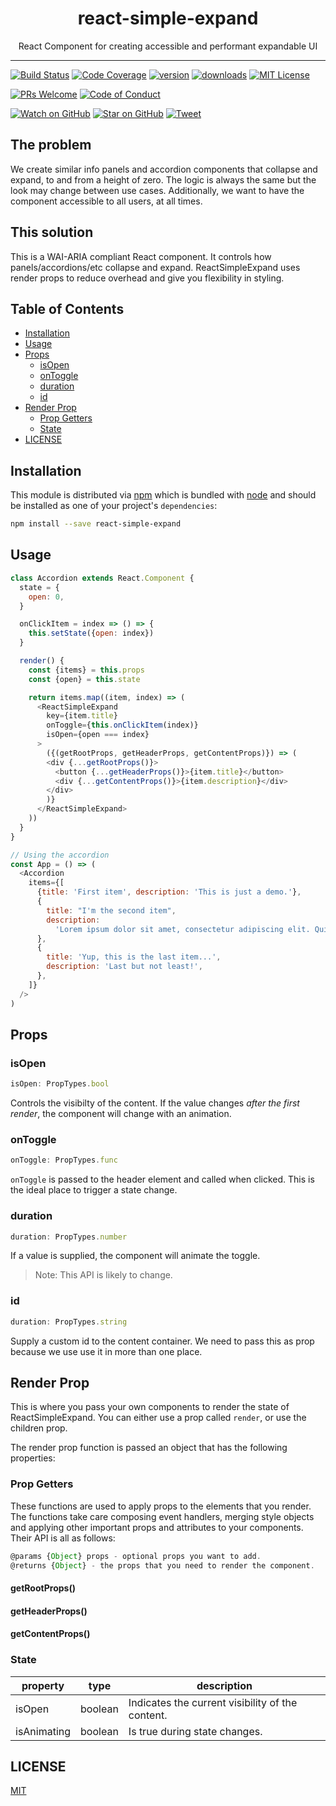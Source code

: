 <div align="center">
<h1>react-simple-expand</h1>

<p>React Component for creating accessible and performant expandable UI</p>
</div>

<hr />

[![Build Status][build-badge]][build]
[![Code Coverage][coverage-badge]][coverage]
[![version][version-badge]][package]
[![downloads][downloads-badge]][npmtrends]
[![MIT License][license-badge]][license]

[![PRs Welcome][prs-badge]][prs]
[![Code of Conduct][coc-badge]][coc]

[![Watch on GitHub][github-watch-badge]][github-watch]
[![Star on GitHub][github-star-badge]][github-star]
[![Tweet][twitter-badge]][twitter]

## The problem

We create similar info panels and accordion components that collapse and expand, to and from a height of zero. The logic is always the same but the look may change between use cases. Additionally, we want to have the component accessible to all users, at all times.

## This solution

This is a WAI-ARIA compliant React component. It controls how panels/accordions/etc collapse and
expand. ReactSimpleExpand uses render props to reduce overhead and give you flexibility in styling.

## Table of Contents

<!-- START doctoc generated TOC please keep comment here to allow auto update -->

<!-- DON'T EDIT THIS SECTION, INSTEAD RE-RUN doctoc TO UPDATE -->

* [Installation](#installation)
* [Usage](#usage)
* [Props](#props)
  * [isOpen](#isopen)
  * [onToggle](#ontoggle)
  * [duration](#duration)
  * [id](#id)
* [Render Prop](#render-prop)
  * [Prop Getters](#prop-getters)
  * [State](#state)
* [LICENSE](#license)

<!-- END doctoc generated TOC please keep comment here to allow auto update -->

## Installation

This module is distributed via [npm][npm] which is bundled with [node][node] and
should be installed as one of your project's `dependencies`:

```bash
npm install --save react-simple-expand
```

## Usage

```js
class Accordion extends React.Component {
  state = {
    open: 0,
  }

  onClickItem = index => () => {
    this.setState({open: index})
  }

  render() {
    const {items} = this.props
    const {open} = this.state

    return items.map((item, index) => (
      <ReactSimpleExpand
        key={item.title}
        onToggle={this.onClickItem(index)}
        isOpen={open === index}
      >
        ({(getRootProps, getHeaderProps, getContentProps)}) => (
        <div {...getRootProps()}>
          <button {...getHeaderProps()}>{item.title}</button>
          <div {...getContentProps()}>{item.description}</div>
        </div>
        )}
      </ReactSimpleExpand>
    ))
  }
}

// Using the accordion
const App = () => (
  <Accordion
    items={[
      {title: 'First item', description: 'This is just a demo.'},
      {
        title: "I'm the second item",
        description:
          'Lorem ipsum dolor sit amet, consectetur adipiscing elit. Quisque scelerisque mi sed sapien mollis tempor. Donec ut pretium mi, et mollis dolor. Donec fermentum, augue tristique dapibus facilisis, velit nisi mattis mi, sit amet ultrices arcu libero sed odio. Donec id nisl facilisis, luctus turpis vitae, egestas velit.',
      },
      {
        title: 'Yup, this is the last item...',
        description: 'Last but not least!',
      },
    ]}
  />
)
```

## Props

### isOpen

```js
isOpen: PropTypes.bool
```

Controls the visibilty of the content. If the value changes _after the first render_,
the component will change with an animation.

### onToggle

```js
onToggle: PropTypes.func
```

`onToggle` is passed to the header element and called when clicked. This is the ideal place to
trigger a state change.

### duration

```js
duration: PropTypes.number
```

If a value is supplied, the component will animate the toggle.

> Note: This API is likely to change.

### id

```js
duration: PropTypes.string
```

Supply a custom id to the content container. We need to pass this as prop
because we use use it in more than one place.

## Render Prop

This is where you pass your own components to render the state of
ReactSimpleExpand. You can either use a prop called `render`, or use the
children prop.

The render prop function is passed an object that has the following properties:

### Prop Getters

These functions are used to apply props to the elements that you render.
The functions take care composing event handlers, merging style objects and
applying other important props and attributes to your components. Their API
is all as follows:

```js
@params {Object} props - optional props you want to add.
@returns {Object} - the props that you need to render the component.
```

#### getRootProps()

#### getHeaderProps()

#### getContentProps()

### State

| property    | type    | description                                      |
| ----------- | ------- | ------------------------------------------------ |
| isOpen      | boolean | Indicates the current visibility of the content. |
| isAnimating | boolean | Is true during state changes.                    |

## LICENSE

[MIT][license]

[build-badge]: https://img.shields.io/travis/aranja/react-simple-expand.svg?style=flat-square
[build]: https://travis-ci.org/aranja/react-simple-expand
[coc-badge]: https://img.shields.io/badge/code%20of-conduct-ff69b4.svg?style=flat-square
[coc]: https://github.com/aranja/react-simple-expand/blob/master/CODE_OF_CONDUCT.md
[coverage-badge]: https://img.shields.io/codecov/c/github/aranja/react-simple-expand.svg?style=flat-square
[coverage]: https://codecov.io/github/aranja/react-simple-expand
[donate-badge]: https://img.shields.io/badge/$-support-green.svg?style=flat-square
[downloads-badge]: https://img.shields.io/npm/dm/react-simple-expand.svg?style=flat-square
[github-star-badge]: https://img.shields.io/github/stars/aranja/react-simple-expand.svg?style=social
[github-star]: https://github.com/aranja/react-simple-expand/stargazers
[github-watch-badge]: https://img.shields.io/github/watchers/aranja/react-simple-expand.svg?style=social
[github-watch]: https://github.com/aranja/react-simple-expand/watchers
[license-badge]: https://img.shields.io/npm/l/react-simple-expand.svg?style=flat-square
[license]: https://github.com/aranja/react-simple-expand/blob/master/LICENSE
[node]: https://nodejs.org
[npm]: https://www.npmjs.com/
[npmtrends]: http://www.npmtrends.com/react-simple-expand
[package]: https://www.npmjs.com/package/react-simple-expand
[prs-badge]: https://img.shields.io/badge/PRs-welcome-brightgreen.svg?style=flat-square
[prs]: https://github.com/aranja/react-simple-expand/issues
[twitter-badge]: https://img.shields.io/twitter/url/https/github.com/aranja/react-simple-expand.svg?style=social
[twitter]: https://twitter.com/intent/tweet?text=Check%20out%20react-simple-expand%20by%20%40aranjastudio%20https%3A%2F%2Fgithub.com%2Faranja%2Freact-simple-expand%20%F0%9F%91%8D
[version-badge]: https://img.shields.io/npm/v/react-simple-expand.svg?style=flat-square
